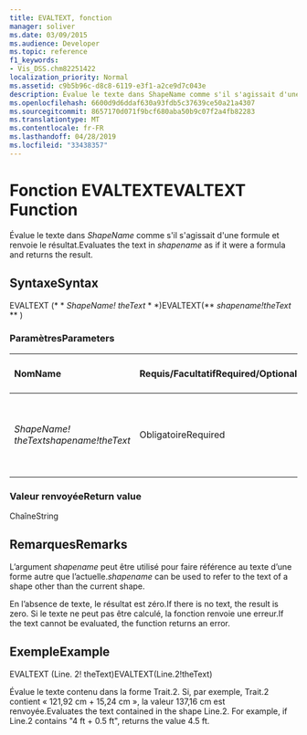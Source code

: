 ```yaml
---
title: EVALTEXT, fonction
manager: soliver
ms.date: 03/09/2015
ms.audience: Developer
ms.topic: reference
f1_keywords:
- Vis_DSS.chm82251422
localization_priority: Normal
ms.assetid: c9b5b96c-d8c8-6119-e3f1-a2ce9d7c043e
description: Évalue le texte dans ShapeName comme s'il s'agissait d'une formule et renvoie le résultat.
ms.openlocfilehash: 6600d9d6ddaf630a93fdb5c37639ce50a21a4307
ms.sourcegitcommit: 8657170d071f9bcf680aba50b9c07f2a4fb82283
ms.translationtype: MT
ms.contentlocale: fr-FR
ms.lasthandoff: 04/28/2019
ms.locfileid: "33438357"
---
```

# <a name="evaltext-function"></a><span data-ttu-id="95cdb-103">Fonction EVALTEXT</span><span class="sxs-lookup"><span data-stu-id="95cdb-103">EVALTEXT Function</span></span>

<span data-ttu-id="95cdb-104">Évalue le texte dans _ShapeName_ comme s'il s'agissait d'une formule et renvoie le résultat.</span><span class="sxs-lookup"><span data-stu-id="95cdb-104">Evaluates the text in  _shapename_ as if it were a formula and returns the result.</span></span> 
  
## <a name="syntax"></a><span data-ttu-id="95cdb-105">Syntaxe</span><span class="sxs-lookup"><span data-stu-id="95cdb-105">Syntax</span></span>

<span data-ttu-id="95cdb-106">EVALTEXT (\* \* *ShapeName! theText* \* \*)</span><span class="sxs-lookup"><span data-stu-id="95cdb-106">EVALTEXT(\*\* *shapename!theText* \*\* )</span></span> 
  
### <a name="parameters"></a><span data-ttu-id="95cdb-107">Paramètres</span><span class="sxs-lookup"><span data-stu-id="95cdb-107">Parameters</span></span>

|<span data-ttu-id="95cdb-108">**Nom**</span><span class="sxs-lookup"><span data-stu-id="95cdb-108">**Name**</span></span>|<span data-ttu-id="95cdb-109">**Requis/Facultatif**</span><span class="sxs-lookup"><span data-stu-id="95cdb-109">**Required/Optional**</span></span>|<span data-ttu-id="95cdb-110">**Type de données**</span><span class="sxs-lookup"><span data-stu-id="95cdb-110">**Data Type**</span></span>|<span data-ttu-id="95cdb-111">**Description**</span><span class="sxs-lookup"><span data-stu-id="95cdb-111">**Description**</span></span>|
|:-----|:-----|:-----|:-----|
| <span data-ttu-id="95cdb-112">_ShapeName! theText_</span><span class="sxs-lookup"><span data-stu-id="95cdb-112">_shapename!theText_</span></span> <br/> |<span data-ttu-id="95cdb-113">Obligatoire</span><span class="sxs-lookup"><span data-stu-id="95cdb-113">Required</span></span>  <br/> |<span data-ttu-id="95cdb-114">**String**</span><span class="sxs-lookup"><span data-stu-id="95cdb-114">**String**</span></span> <br/> |<span data-ttu-id="95cdb-115">Cellule générée lorsque la composition du texte de la forme associée est modifiée.</span><span class="sxs-lookup"><span data-stu-id="95cdb-115">A cell that is triggered when the associated shape's text composition changes.</span></span>  <br/> |
   
### <a name="return-value"></a><span data-ttu-id="95cdb-116">Valeur renvoyée</span><span class="sxs-lookup"><span data-stu-id="95cdb-116">Return value</span></span>

<span data-ttu-id="95cdb-117">Chaîne</span><span class="sxs-lookup"><span data-stu-id="95cdb-117">String</span></span>
  
## <a name="remarks"></a><span data-ttu-id="95cdb-118">Remarques</span><span class="sxs-lookup"><span data-stu-id="95cdb-118">Remarks</span></span>

 <span data-ttu-id="95cdb-119">L’argument _shapename_ peut être utilisé pour faire référence au texte d’une forme autre que l’actuelle.</span><span class="sxs-lookup"><span data-stu-id="95cdb-119">_shapename_ can be used to refer to the text of a shape other than the current shape.</span></span> 
  
<span data-ttu-id="95cdb-120">En l’absence de texte, le résultat est zéro.</span><span class="sxs-lookup"><span data-stu-id="95cdb-120">If there is no text, the result is zero.</span></span> <span data-ttu-id="95cdb-121">Si le texte ne peut pas être calculé, la fonction renvoie une erreur.</span><span class="sxs-lookup"><span data-stu-id="95cdb-121">If the text cannot be evaluated, the function returns an error.</span></span>
  
## <a name="example"></a><span data-ttu-id="95cdb-122">Exemple</span><span class="sxs-lookup"><span data-stu-id="95cdb-122">Example</span></span>

<span data-ttu-id="95cdb-123">EVALTEXT (Line. 2! theText)</span><span class="sxs-lookup"><span data-stu-id="95cdb-123">EVALTEXT(Line.2!theText)</span></span> 
  
<span data-ttu-id="95cdb-p102">Évalue le texte contenu dans la forme Trait.2. Si, par exemple, Trait.2 contient « 121,92 cm + 15,24 cm », la valeur 137,16 cm est renvoyée.</span><span class="sxs-lookup"><span data-stu-id="95cdb-p102">Evaluates the text contained in the shape Line.2. For example, if Line.2 contains "4 ft + 0.5 ft", returns the value 4.5 ft.</span></span> 
  


